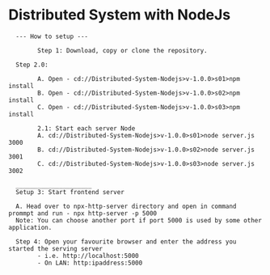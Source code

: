 # Distributed System with NodeJs

      --- How to setup ---
      
            Step 1: Download, copy or clone the repository.

      Step 2.0: 

            A. Open - cd://Distributed-System-Nodejs>v-1.0.0>s01>npm install
            B. Open - cd://Distributed-System-Nodejs>v-1.0.0>s02>npm install
            C. Open - cd://Distributed-System-Nodejs>v-1.0.0>s03>npm install

            2.1: Start each server Node
            A. cd://Distributed-System-Nodejs>v-1.0.0>s01>node server.js 3000
            B. cd://Distributed-System-Nodejs>v-1.0.0>s02>node server.js 3001
            C. cd://Distributed-System-Nodejs>v-1.0.0>s03>node server.js 3002
      
      _____________________
      Setup 3: Start frontend server 

      A. Head over to npx-http-server directory and open in command prommpt and run - npx http-server -p 5000
      Note: You can choose another port if port 5000 is used by some other application.

      Step 4: Open your favourite browser and enter the address you started the serving server 
            - i.e. http://localhost:5000
            - On LAN: http:ipaddress:5000


